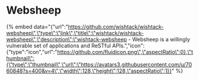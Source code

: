 # Websheep

{% embed data="{\"url\":\"https://github.com/wishtack/wishtack-websheep\",\"type\":\"link\",\"title\":\"wishtack/wishtack-websheep\",\"description\":\"wishtack-websheep - Websheep is a willingly vulnerable set of applications and ReSTful APIs.\",\"icon\":{\"type\":\"icon\",\"url\":\"https://github.com/fluidicon.png\",\"aspectRatio\":0},\"thumbnail\":{\"type\":\"thumbnail\",\"url\":\"https://avatars3.githubusercontent.com/u/7060848?s=400&v=4\",\"width\":128,\"height\":128,\"aspectRatio\":1}}" %}

